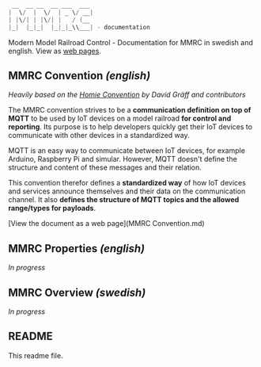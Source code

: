 ````java
 __  __ __  __ ___  ___
|  \/  |  \/  | _ \/ __|
| |\/| | |\/| |   / (__
|_|  |_|_|  |_|_|_\\___| - documentation
````

Modern Model Railroad Control - Documentation for MMRC in swedish and english.
View as [web pages](https://mekanoid.github.io/MMRC-documentation/).

## MMRC Convention *(english)*
_Heavily based on the [Homie Convention](https://homieiot.github.io) by David Gräff and contributors_

The MMRC convention strives to be a **communication definition on top of MQTT** to be used by IoT devices on a model railroad **for control and reporting**.
Its purpose is to help developers quickly get their IoT devices to communicate with other devices in a standardized way.

MQTT is an easy way to communicate between IoT devices, for example Arduino, Raspberry Pi and simular.
However, MQTT doesn't define the structure and content of these messages and their relation.

This convention therefor defines a **standardized way** of how IoT devices and services announce themselves and their data on the communication channel. It also **defines the structure of MQTT topics and the allowed range/types for payloads**.

[View the document as a web page](MMRC Convention.md)

## MMRC Properties *(english)*
*In progress*
<!-- A more indepth description of the properties to use for specific model railroad purposes. This document is a **work in progress**. -->

## MMRC Overview  *(swedish)*
*In progress*

## README
This readme file.